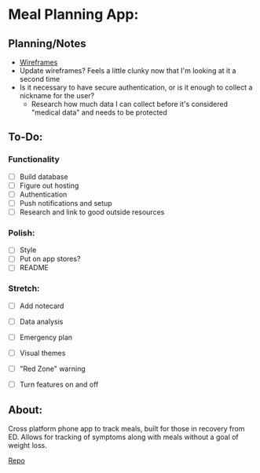 # Meal Planning App:

## Planning/Notes

- [Wireframes](https://drive.google.com/file/d/1dUCwni8pMWZX6PhatPN7eiJCwMcbcOT6/view?usp=sharing)
- Update wireframes? Feels a little clunky now that I'm looking at it a second time
- Is it necessary to have secure authentication, or is it enough to collect a nickname for the user?
  - Research how much data I can collect before it's considered "medical data" and needs to be protected

## To-Do:

### Functionality

- [ ] Build database
- [ ] Figure out hosting
- [ ] Authentication
- [ ] Push notifications and setup
- [ ] Research and link to good outside resources

### Polish:

- [ ] Style
- [ ] Put on app stores?
- [ ] README

### Stretch:
- [ ] Add notecard
- [ ] Data analysis
- [ ] Emergency plan
- [ ] Visual themes
- [ ] "Red Zone" warning
- [ ] Turn features on and off


## About:

Cross platform phone app to track meals, built for those in recovery from ED. Allows for tracking of symptoms along with meals without a goal of weight loss.

[Repo](https://github.com/Overholtk/mealplan)
